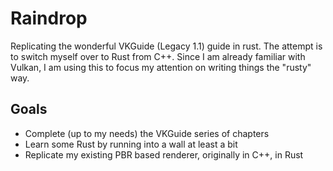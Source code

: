# Raindrop

Replicating the wonderful VKGuide (Legacy 1.1) guide in rust. The attempt is to switch myself over to Rust from C++. Since I am already familiar with Vulkan, I am using this to focus my attention on writing things the "rusty" way.

## Goals

* Complete (up to my needs) the VKGuide series of chapters
* Learn some Rust by running into a wall at least a bit
* Replicate my existing PBR based renderer, originally in C++, in Rust
